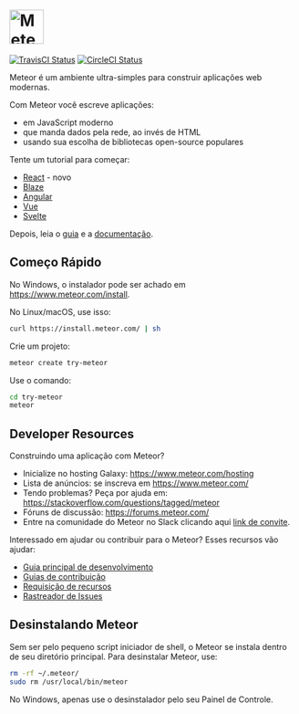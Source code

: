 # <a href='https://www.meteor.com'><img src='https://user-images.githubusercontent.com/841294/26841702-0902bbee-4af3-11e7-9805-0618da66a246.png' height='60' alt='Meteor'></a>

[![TravisCI Status](https://travis-ci.org/meteor/meteor.svg?branch=devel)](https://travis-ci.org/meteor/meteor)
[![CircleCI Status](https://circleci.com/gh/meteor/meteor/tree/devel.svg?style=shield&circle-token=c2d3c041506bd493ef3795ffa4448684cfce97b8)](https://circleci.com/gh/meteor/meteor/tree/devel)

Meteor é um ambiente ultra-simples para construir aplicações web modernas.

Com Meteor você escreve aplicações:

* em JavaScript moderno
* que manda dados pela rede, ao invés de HTML
* usando sua escolha de bibliotecas open-source populares

Tente um tutorial para começar:
 * [React](https://react-tutorial.meteor.com) - novo
 * [Blaze](https://www.meteor.com/tutorials/blaze/creating-an-app)
 * [Angular](https://www.meteor.com/tutorials/angular/creating-an-app)
 * [Vue](https://www.meteor.com/tutorials/vue/creating-an-app)
 * [Svelte](https://www.meteor.com/tutorials/svelte/creating-an-app)

Depois, leia o [guia](https://guide.meteor.com) e a [documentação](https://docs.meteor.com/).

## Começo Rápido

No Windows, o instalador pode ser achado em https://www.meteor.com/install.

No Linux/macOS, use isso:

```bash
curl https://install.meteor.com/ | sh
```

Crie um projeto:

```bash
meteor create try-meteor
```

Use o comando:

```bash
cd try-meteor
meteor
```

## Developer Resources

Construindo uma aplicação com Meteor?

* Inicialize no hosting Galaxy: https://www.meteor.com/hosting
* Lista de anúncios: se inscreva em https://www.meteor.com/
* Tendo problemas? Peça por ajuda em: https://stackoverflow.com/questions/tagged/meteor
* Fóruns de discussão: https://forums.meteor.com/
* Entre na comunidade do Meteor no Slack clicando aqui [link de convite](https://join.slack.com/t/meteor-community/shared_invite/enQtODA0NTU2Nzk5MTA3LWY5NGMxMWRjZDgzYWMyMTEyYTQ3MTcwZmU2YjM5MTY3MjJkZjQ0NWRjOGZlYmIxZjFlYTA5Mjg4OTk3ODRiOTc).
 

Interessado em ajudar ou contribuir para o Meteor? Esses recursos vão ajudar:

* [Guia principal de desenvolvimento](DEVELOPMENT.md)
* [Guias de contribuição](CONTRIBUTING.md)
* [Requisição de recursos](https://github.com/meteor/meteor-feature-requests/)
* [Rastreador de Issues](https://github.com/meteor/meteor/issues)

## Desinstalando Meteor

Sem ser pelo pequeno script iniciador de shell, o Meteor se instala dentro de seu diretório principal. Para desinstalar Meteor, use:

```bash
rm -rf ~/.meteor/
sudo rm /usr/local/bin/meteor
```

No Windows, apenas use o desinstalador pelo seu Painel de Controle.